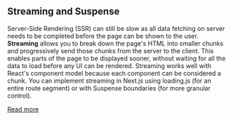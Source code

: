 ## Streaming and Suspense
Server-Side Rendering (SSR) can still be slow as all data fetching on server needs to be completed before the page can be shown to the user.
**Streaming** allows you to break down the page's HTML into smaller chunks and progressively send those chunks from the server to the client. This enables parts of the page to be displayed sooner, without waiting for all the data to load before any UI can be rendered. Streaming works well with React's component model because each component can be considered a chunk. 
You can implement streaming in Next.js using loading.js (for an entire route segment) or with Suspense boundaries (for more granular control).

[Read more](https://beta.nextjs.org/docs/data-fetching/streaming-and-suspense)